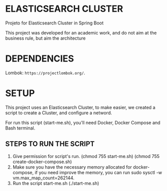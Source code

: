 # ELASTICSEARCH CLUSTER #

Projeto for Elasticsearch Cluster in Spring Boot

This project was developed for an academic work, and do 
not aim at the business rule, but aim the architecture

# DEPENDENCIES #

Lombok: `https://projectlombok.org/`.

# SETUP #

This project uses an Elasticsearch Cluster, to make
easier, we created a script to create a Cluster, and
configure a netword.

For run this script (start-me.sh), you'll need
Docker, Docker Compose and Bash terminal.

## STEPS TO RUN THE SCRIPT ##

1. Give permission for script's run. 
(chmod 755 start-me.sh) (chmod 755 create-docker-compose.sh)
2. Make sure you have the necessary memory allocated
for docker-compose, if you need improve the memory,
you can run sudo sysctl -w vm.max_map_count=262144.
3. Run the script start-me.sh (./start-me.sh)
